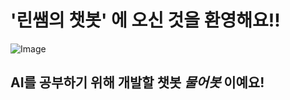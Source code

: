 # **'린쌤의 챗봇'** 에 오신 것을 환영해요!!

![Image](https://user-images.githubusercontent.com/81283008/128823697-ef5ff547-c90b-485c-aa1d-299594aa37de.PNG)

## AI를 공부하기 위해 개발할 챗봇 *물어봇* 이예요!
